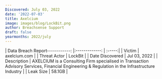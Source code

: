 ```yaml
---
Discovered: July 03, 2022
date: '2022-07-03'
title: Axelcium
image: images/blog/LockBit.png
author: Breachsense Support
draft: false
yearmonths: 2022/july
---
```


| Data Breach Report------------:     |:-------------:    | :-----:|
| Victim      | axelcium.com      | 
| Threat Actor      | LockBit      | 
| Date Discovered      | Jul 03, 2022      | 
| Description      | AXELCIUM is a Consulting Firm specialised in Transaction Advisory Services, Financial Engineering & Regulation in the Infrastructure Industry       | 
| Leak Size      | 58.1GB      | 

